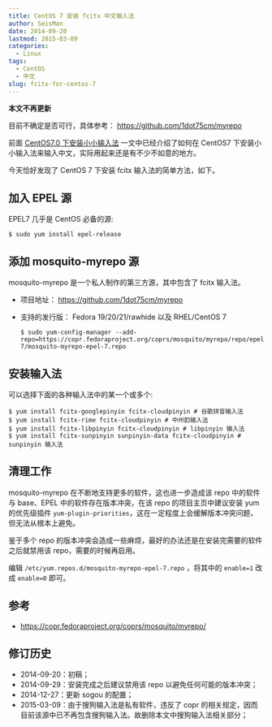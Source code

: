 ```yaml
---
title: CentOS 7 安装 fcitx 中文输入法
author: SeisMan
date: 2014-09-20
lastmod: 2015-03-09
categories:
  - Linux
tags:
  - CentOS
  - 中文
slug: fcitx-for-centos-7
---
```


**本文不再更新**

目前不确定是否可行，具体参考： <https://github.com/1dot75cm/myrepo>

前面 [CentOS7.0 下安装小小输入法](/install-yong-chinese-input-method-under-centos-7/) 一文中已经介绍了如何在 CentOS7 下安装小小输入法来输入中文，实际用起来还是有不少不如意的地方。

今天恰好发现了 CentOS 7 下安装 fcitx 输入法的简单方法，如下。

<!--more-->

## 加入 EPEL 源

EPEL7 几乎是 CentOS 必备的源:

    $ sudo yum install epel-release

## 添加 mosquito-myrepo 源

mosquito-myrepo 是一个私人制作的第三方源，其中包含了 fcitx 输入法。

-   项目地址： <https://github.com/1dot75cm/myrepo>
-   支持的发行版： Fedora 19/20/21/rawhide 以及 RHEL/CentOS 7

        $ sudo yum-config-manager --add-repo=https://copr.fedoraproject.org/coprs/mosquito/myrepo/repo/epel-7/mosquito-myrepo-epel-7.repo

## 安装输入法

可以选择下面的各种输入法中的某一个或多个:

    $ yum install fcitx-googlepinyin fcitx-cloudpinyin # 谷歌拼音输入法
    $ yum install fcitx-rime fcitx-cloudpinyin # 中州韵输入法
    $ yum install fcitx-libpinyin fcitx-cloudpinyin # libpinyin 输入法
    $ yum install fcitx-sunpinyin sunpinyin-data fcitx-cloudpinyin # sunpinyin 输入法

## 清理工作

mosquito-myrepo 在不断地支持更多的软件，这也进一步造成该 repo 中的软件与 base、EPEL 中的软件存在版本冲突，在该 repo 的项目主页中建议安装 yum 的优先级插件 `yum-plugin-priorities`，这在一定程度上会缓解版本冲突问题，但无法从根本上避免。

鉴于多个 repo 的版本冲突会造成一些麻烦，最好的办法还是在安装完需要的软件之后就禁用该 repo，需要的时候再启用。

编辑 `/etc/yum.repos.d/mosquito-myrepo-epel-7.repo` ，将其中的 `enable=1` 改成 `enable=0` 即可。

## 参考

-   <https://copr.fedoraproject.org/coprs/mosquito/myrepo/>

## 修订历史

-   2014-09-20：初稿；
-   2014-09-29：安装完成之后建议禁用该 repo 以避免任何可能的版本冲突；
-   2014-12-27：更新 sogou 的配置；
-   2015-03-09：由于搜狗输入法是私有软件，违反了 copr 的相关规定，因而目前该源中已不再包含搜狗输入法。故删除本文中搜狗输入法相关部分；
